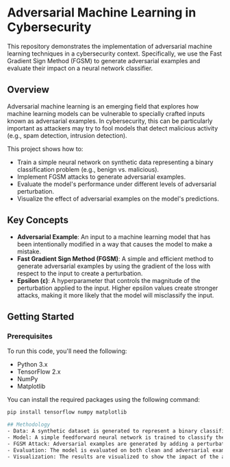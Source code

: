 # Adversarial Machine Learning in Cybersecurity

This repository demonstrates the implementation of adversarial machine learning techniques in a cybersecurity context. Specifically, we use the Fast Gradient Sign Method (FGSM) to generate adversarial examples and evaluate their impact on a neural network classifier.

## Overview

Adversarial machine learning is an emerging field that explores how machine learning models can be vulnerable to specially crafted inputs known as adversarial examples. In cybersecurity, this can be particularly important as attackers may try to fool models that detect malicious activity (e.g., spam detection, intrusion detection).

This project shows how to:
- Train a simple neural network on synthetic data representing a binary classification problem (e.g., benign vs. malicious).
- Implement FGSM attacks to generate adversarial examples.
- Evaluate the model's performance under different levels of adversarial perturbation.
- Visualize the effect of adversarial examples on the model's predictions.

## Key Concepts

- **Adversarial Example**: An input to a machine learning model that has been intentionally modified in a way that causes the model to make a mistake.
- **Fast Gradient Sign Method (FGSM)**: A simple and efficient method to generate adversarial examples by using the gradient of the loss with respect to the input to create a perturbation.
- **Epsilon (ε)**: A hyperparameter that controls the magnitude of the perturbation applied to the input. Higher epsilon values create stronger attacks, making it more likely that the model will misclassify the input.

## Getting Started

### Prerequisites

To run this code, you'll need the following:
- Python 3.x
- TensorFlow 2.x
- NumPy
- Matplotlib

You can install the required packages using the following command:

```bash
pip install tensorflow numpy matplotlib

## Methodology
- Data: A synthetic dataset is generated to represent a binary classification problem (e.g., benign vs. malicious).
- Model: A simple feedforward neural network is trained to classify the data.
- FGSM Attack: Adversarial examples are generated by adding a perturbation to the input data based on the sign of the gradient of the loss with respect to the input.
- Evaluation: The model is evaluated on both clean and adversarial examples for various values of epsilon (perturbation magnitude).
- Visualization: The results are visualized to show the impact of the adversarial attack on the model's performance.

